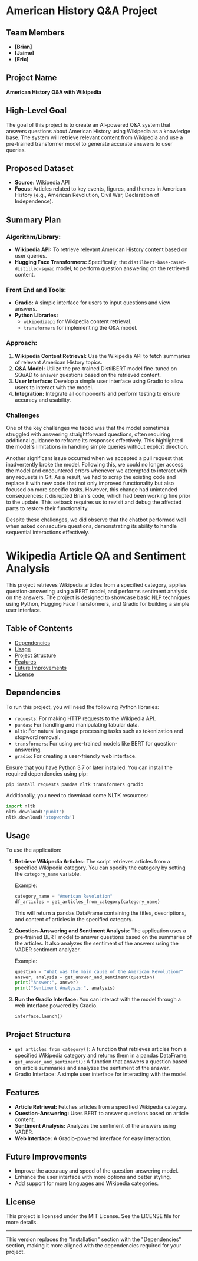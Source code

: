 # **American History Q&A Project**

## **Team Members**
- **[Brian]**
- **[Jaime]**
- **[Eric]**

## **Project Name**
**American History Q&A with Wikipedia**

## **High-Level Goal**
The goal of this project is to create an AI-powered Q&A system that answers questions about American History using Wikipedia as a knowledge base. The system will retrieve relevant content from Wikipedia and use a pre-trained transformer model to generate accurate answers to user queries.

## **Proposed Dataset**
- **Source:** Wikipedia API  
- **Focus:** Articles related to key events, figures, and themes in American History (e.g., American Revolution, Civil War, Declaration of Independence).

## **Summary Plan**

### **Algorithm/Library:**
- **Wikipedia API:** To retrieve relevant American History content based on user queries.
- **Hugging Face Transformers:** Specifically, the `distilbert-base-cased-distilled-squad` model, to perform question answering on the retrieved content.
  
### **Front End and Tools:**
- **Gradio:** A simple interface for users to input questions and view answers.
- **Python Libraries:** 
  - `wikipediaapi` for Wikipedia content retrieval.
  - `transformers` for implementing the Q&A model.
  
### **Approach:**
1. **Wikipedia Content Retrieval:** Use the Wikipedia API to fetch summaries of relevant American History topics.
2. **Q&A Model:** Utilize the pre-trained DistilBERT model fine-tuned on SQuAD to answer questions based on the retrieved content.
3. **User Interface:** Develop a simple user interface using Gradio to allow users to interact with the model.
4. **Integration:** Integrate all components and perform testing to ensure accuracy and usability.

### **Challenges** 
One of the key challenges we faced was that the model sometimes struggled with answering straightforward questions, often requiring additional guidance to reframe its responses effectively. This highlighted the model's limitations in handling simple queries without explicit direction.

Another significant issue occurred when we accepted a pull request that inadvertently broke the model. Following this, we could no longer access the model and encountered errors whenever we attempted to interact with any requests in Git. As a result, we had to scrap the existing code and replace it with new code that not only improved functionality but also focused on more specific tasks. However, this change had unintended consequences: it disrupted Brian's code, which had been working fine prior to the update. This setback requires us to revisit and debug the affected parts to restore their functionality.

Despite these challenges, we did observe that the chatbot performed well when asked consecutive questions, demonstrating its ability to handle sequential interactions effectively.

# Wikipedia Article QA and Sentiment Analysis

This project retrieves Wikipedia articles from a specified category, applies question-answering using a BERT model, and performs sentiment analysis on the answers. The project is designed to showcase basic NLP techniques using Python, Hugging Face Transformers, and Gradio for building a simple user interface.

## Table of Contents

- [Dependencies](#dependencies)
- [Usage](#usage)
- [Project Structure](#project-structure)
- [Features](#features)
- [Future Improvements](#future-improvements)
- [License](#license)

## Dependencies

To run this project, you will need the following Python libraries:

- `requests`: For making HTTP requests to the Wikipedia API.
- `pandas`: For handling and manipulating tabular data.
- `nltk`: For natural language processing tasks such as tokenization and stopword removal.
- `transformers`: For using pre-trained models like BERT for question-answering.
- `gradio`: For creating a user-friendly web interface.

Ensure that you have Python 3.7 or later installed. You can install the required dependencies using pip:

```bash
pip install requests pandas nltk transformers gradio
```

Additionally, you need to download some NLTK resources:

```python
import nltk
nltk.download('punkt')
nltk.download('stopwords')
```

## Usage

To use the application:

1. **Retrieve Wikipedia Articles:**
   The script retrieves articles from a specified Wikipedia category. You can specify the category by setting the `category_name` variable.

   Example:
   ```python
   category_name = "American Revolution"
   df_articles = get_articles_from_category(category_name)
   ```

   This will return a pandas DataFrame containing the titles, descriptions, and content of articles in the specified category.

2. **Question-Answering and Sentiment Analysis:**
   The application uses a pre-trained BERT model to answer questions based on the summaries of the articles. It also analyzes the sentiment of the answers using the VADER sentiment analyzer.

   Example:
   ```python
   question = "What was the main cause of the American Revolution?"
   answer, analysis = get_answer_and_sentiment(question)
   print("Answer:", answer)
   print("Sentiment Analysis:", analysis)
   ```

3. **Run the Gradio Interface:**
   You can interact with the model through a web interface powered by Gradio.
   ```python
   interface.launch()
   ```

## Project Structure

- `get_articles_from_category()`: A function that retrieves articles from a specified Wikipedia category and returns them in a pandas DataFrame.
- `get_answer_and_sentiment()`: A function that answers a question based on article summaries and analyzes the sentiment of the answer.
- Gradio Interface: A simple user interface for interacting with the model.

## Features

- **Article Retrieval:** Fetches articles from a specified Wikipedia category.
- **Question-Answering:** Uses BERT to answer questions based on article content.
- **Sentiment Analysis:** Analyzes the sentiment of the answers using VADER.
- **Web Interface:** A Gradio-powered interface for easy interaction.

## Future Improvements

- Improve the accuracy and speed of the question-answering model.
- Enhance the user interface with more options and better styling.
- Add support for more languages and Wikipedia categories.

## License

This project is licensed under the MIT License. See the LICENSE file for more details.

---

This version replaces the "Installation" section with the "Dependencies" section, making it more aligned with the dependencies required for your project.
